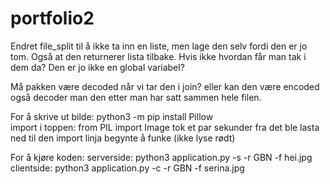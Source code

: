 # portfolio2

Endret file_split til å ikke ta inn en liste, men lage den selv fordi den er jo tom.
Også at den returnerer lista tilbake. Hvis ikke hvordan får man tak i dem da? Den er jo ikke en global variabel?

Må pakken være decoded når vi tar den i join? eller kan den være encoded også decoder man den etter man har satt sammen hele filen.

For å skrive ut bilde: python3 -m pip install Pillow  
import i toppen: from PIL import Image
tok et par sekunder fra det ble lasta ned til den import linja begynte å funke (ikke lyse rødt)

For å kjøre koden:
serverside: python3 application.py -s -r GBN -f hei.jpg  
clientside: python3 application.py -c -r GBN -f serina.jpg